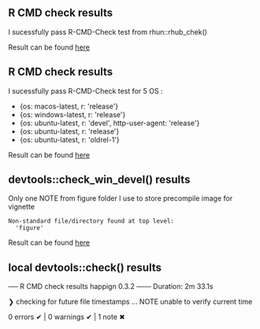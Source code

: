 ## R CMD check results

I sucessfully pass R-CMD-Check test from rhun::rhub_chek()
   
Result can be found [here](https://github.com/paul-carteron/happign/actions/runs/12934230218)


## R CMD check results

I sucessfully pass R-CMD-Check test for 5 OS :
   * {os: macos-latest,   r: 'release'}
   * {os: windows-latest, r: 'release'}
   * {os: ubuntu-latest,   r: 'devel', http-user-agent: 'release'}
   * {os: ubuntu-latest,   r: 'release'}
   * {os: ubuntu-latest,   r: 'oldrel-1'}
   
Result can be found [here](https://github.com/paul-carteron/happign/actions/runs/12934210547)

## devtools::check_win_devel() results

Only one NOTE from figure folder I use to store precompile image for vignette

```
Non-standard file/directory found at top level:
  'figure'
```

Result can be found [here](https://win-builder.r-project.org/4FlQmJx3e7vy/00check.log)

## local devtools::check() results
── R CMD check results  happign 0.3.2 ───
Duration: 2m 33.1s

❯ checking for future file timestamps ... NOTE
  unable to verify current time

0 errors ✔ | 0 warnings ✔ | 1 note ✖

